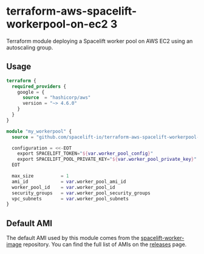 # terraform-aws-spacelift-workerpool-on-ec2 3

Terraform module deploying a Spacelift worker pool on AWS EC2 using an autoscaling group.

## Usage

```terraform
terraform {
  required_providers {
    google = {
      source  = "hashicorp/aws"
      version = "~> 4.6.0"
    }
  }
}

module "my_workerpool" {
  source = "github.com/spacelift-io/terraform-aws-spacelift-workerpool-on-ec2?ref=e954914020a5e1a561038cba27bb9d06438deba6"

  configuration = <<-EOT
    export SPACELIFT_TOKEN="${var.worker_pool_config}"
    export SPACELIFT_POOL_PRIVATE_KEY="${var.worker_pool_private_key}"
  EOT

  max_size          = 1
  ami_id            = var.worker_pool_ami_id
  worker_pool_id    = var.worker_pool_id
  security_groups   = var.worker_pool_security_groups
  vpc_subnets       = var.worker_pool_subnets
}
```

## Default AMI

The default AMI used by this module comes from the [spacelift-worker-image](https://github.com/spacelift-io/spacelift-worker-image)
repository. You can find the full list of AMIs on the [releases](https://github.com/spacelift-io/spacelift-worker-image/releases)
page.

